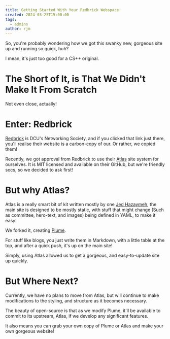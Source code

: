 ```yaml
---
title: Getting Started With Your Redbrick Webspace!
created: 2024-03-25T15:00:00
tags:
  - admins
author: rjm
---
```

So, you're probably wondering how we got this swanky new, gorgeous site up and running so quick, huh?

I mean, it's just too good for a CS++ original.

# The Short of It, is That We Didn't Make It From Scratch
Not even close, actually!

# Enter: Redbrick
[Redbrick](https://redbrick.dcu.ie/) is DCU's Networking Society, and if you clicked that link just there, you'll realise their website is a carbon-copy of our. Or rather, we copied them!

Recently, we got approval from Redbrick to use their [Atlas]() site system for ourselves. It is MIT licensed and available on their GitHub, but we're friendly socs, so we decided to ask first!

# But why Atlas?
Atlas is a really smart bit of kit written mostly by one [Jed Hazaymeh](https://github.com/JedHazaymeh), the main site is designed to be mostly static, with stuff that might change (Such as committee, hero-text, and images) being defined in YAML, to make it easy!

We forked it, creating [Plume](https://github.com/cs-soc-tudublin/plume).

For stuff like blogs, you just write them in Markdown, with a little table at the top, and after a quick push, it's up on the main site!

Simply, using Atlas allowed us to get a gorgeous, and easy-to-update site up quickly.

# But Where Next?
Currently, we have no plans to move from Atlas, but will continue to make modifications to the styling, and structure as it becomes necessary.

The beauty of open-source is that as we modify Plume, it'll be available to commit to its upstream, Atlas, if we develop any significant features.

It also means you can grab your own copy of Plume or Atlas and make your own gorgeous website!